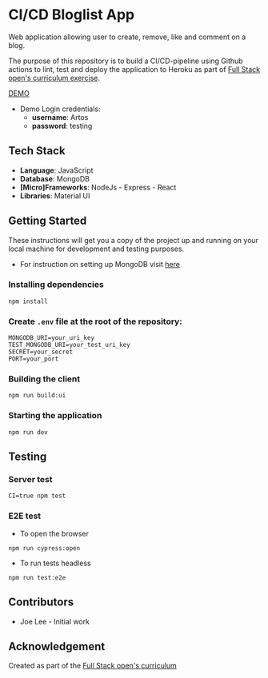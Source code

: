 # CI/CD Bloglist App
Web application allowing user to create, remove, like and comment on a blog.

The purpose of this repository is to build a CI/CD-pipeline using Github actions to lint, test and deploy the application to Heroku as part of [Full Stack open's curriculum exercise](https://fullstackopen.com/en/part11/expanding_further#exercises-11-20-11-22).

[DEMO](https://fullstackopen-blog-app.herokuapp.com/)

* Demo Login credentials:
  * **username**: Artos
  * **password**: testing


## Tech Stack
* **Language**: JavaScript
* **Database**: MongoDB
* **[Micro]Frameworks**: NodeJs - Express - React
* **Libraries**: Material UI


## Getting Started
These instructions will get you a copy of the project up and running on your local machine for development and testing purposes.

* For instruction on setting up MongoDB visit [here](https://fullstackopen.com/en/part3/saving_data_to_mongo_db#mongo-db)

### Installing dependencies
```
npm install
```

### Create `.env` file at the root of the repository:
```
MONGODB_URI=your_uri_key
TEST_MONGODB_URI=your_test_uri_key
SECRET=your_secret
PORT=your_port
```


### Building the client
```
npm run build:ui
```

### Starting the application
```
npm run dev
```

## Testing

### Server test
```
CI=true npm test
```

### E2E test
* To open the browser
```
npm run cypress:open
```

* To run tests headless
```
npm run test:e2e
```

## Contributors
* Joe Lee - Initial work

## Acknowledgement
Created as part of the [Full Stack open's curriculum](https://fullstackopen.com/en/part11)